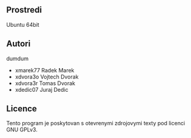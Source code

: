 Prostredi
---------

Ubuntu 64bit

Autori
------

dumdum
- xmarek77 Radek Marek
- xdvora3o Vojtech Dvorak 
- xdvora3r Tomas Dvorak 
- xdedic07 Juraj Dedic 

Licence
-------

Tento program je poskytovan s otevrenymi zdrojovymi texty pod licenci GNU GPLv3.
